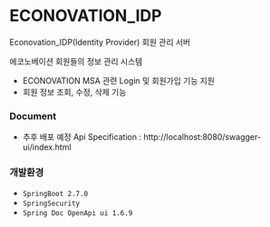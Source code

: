 # ECONOVATION_IDP
Econovation_IDP(Identity Provider) 회원 관리 서버

에코노베이션 회원들의 정보 관리 시스템
- ECONOVATION MSA 관련 Login 및 회원가입 기능 지원
- 회원 정보 조회, 수정, 삭제 기능


### Document
- 추후 배포 예정
Api Specification : http://localhost:8080/swagger-ui/index.html

### 개발환경
- `SpringBoot 2.7.0`
- `SpringSecurity`
- `Spring Doc OpenApi ui 1.6.9` 

